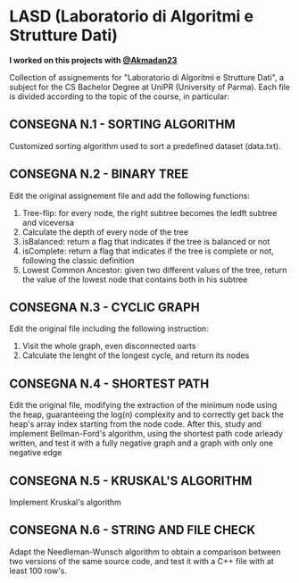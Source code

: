 # LASD (Laboratorio di Algoritmi e Strutture Dati)
**I worked on this projects with [@Akmadan23](https://github.com/Akmadan23)**

Collection of assignements for "Laboratorio di Algoritmi e Strutture Dati", a subject for the CS Bachelor Degree at UniPR (University of Parma).
Each file is divided according to the topic of the course, in particular:

## CONSEGNA N.1 - SORTING ALGORITHM
Customized sorting algorithm used to sort a predefined dataset (data.txt).

## CONSEGNA N.2 - BINARY TREE
Edit the original assignement file and add the following functions:
  1) Tree-flip: for every node, the right subtree becomes the ledft subtree and viceversa
  2) Calculate the depth of every node of the tree
  3) isBalanced: return a flag that indicates if the tree is balanced or not
  4) isComplete: return a flag that indicates if the tree is complete or not, following the classic definition
  5) Lowest Common Ancestor: given two different values of the tree, return the value of the lowest node that contains both in his subtree

## CONSEGNA N.3 - CYCLIC GRAPH
Edit the original file including the following instruction:
  1) Visit the whole graph, even disconnected oarts
  2) Calculate the lenght of the longest cycle, and return its nodes

## CONSEGNA N.4 - SHORTEST PATH
Edit the original file, modifying the extraction of the minimum node using the heap, guaranteeing the log(n) complexity
and to correctly get back the heap's array index starting from the node code.
After this, study and implement Bellman-Ford's algorithm, using the shortest path code arleady written,
and test it with a fully negative graph and a graph with only one negative edge

## CONSEGNA N.5 - KRUSKAL'S ALGORITHM
Implement Kruskal's algorithm

## CONSEGNA N.6 - STRING AND FILE CHECK
Adapt the Needleman-Wunsch algorithm to obtain a comparison between two versions of the same source code, and test it
with a C++ file with at least 100 row's.

